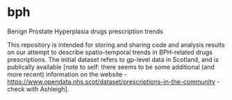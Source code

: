 # bph
Benign Prostate Hyperplasia drugs prescription trends

This repository is intended for storing and sharing code and analysis results on our attempt to describe spatio-temporal trends in BPH-related drugs prescriptions. The initial dataset refers to gp-level data in Scotland, and is publically available [note to self: there seems to be some additional (and more recent) information on the website - https://www.opendata.nhs.scot/dataset/prescriptions-in-the-community - check with Ashleigh].